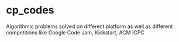 # cp_codes
Algorithmic problems solved on different platform as well as different competitions like Google Code Jam, Kickstart, ACM ICPC
